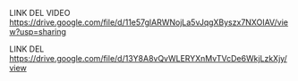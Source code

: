 LINK DEL VIDEO 
https://drive.google.com/file/d/11e57glARWNojLa5vJqgXByszx7NXOIAV/view?usp=sharing

LINK DEL 
https://drive.google.com/file/d/13Y8A8vQvWLERYXnMvTVcDe6WkjLzkXjy/view
